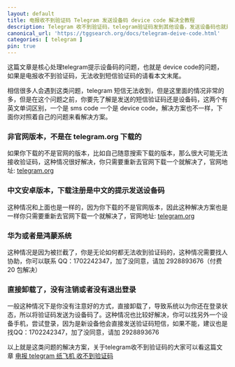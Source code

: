 ```yaml
---
layout: default
title: 电报收不到验证码 Telegram 发送设备码 device code 解决全教程
description: Telegram 收不到验证码，telegram验证码发到其他设备，发送设备码也就是 device code，telegram验证码发送到其他设备，卸载后发送设备码，再也不发送短信，Telegram 短信无法接收，等等都可以解决，解决详细的教程。
canonical_url: 'https://tggsearch.org/docs/telegram-deive-code.html'
categories: [ telegram ]
pin: true
---
```

这篇文章是核心处理telegram提示设备码的问题，也就是 device code的问题，如果是电报收不到验证码，无法收到短信验证码的请看本文末尾。

相信很多人会遇到这类问题，telegram 短信无法收到，但是这里面的情况非常的多，但是在这个问题之前，你要先了解是发送的短信验证码还是设备码，这两个有英文单词区别，一个是 sms code 一个是 device code，解决方案也不一样，下面你对照着自己的问题来看解决方案。
### 非官网版本，不是在 telegram.org 下载的
如果你下载的不是官网的版本，比如自己随意搜索下载的版本，那么很大可能无法接收验证码，这种情况很好解决，你只需要重新去官网下载一个就解决了，官网地址: [telegram.org](./302.html?target=https://telegram.org)

### 中文安卓版本，下载注册是中文的提示发送设备码
这种情况和上面也是一样的，因为你下载的不是官网版本，因此这种解决方案也是一样你只需要重新去官网下载一个就解决了，官网地址: [telegram.org](./302.html?target=https://telegram.org)

### 华为或者是鸿蒙系统
这种情况是因为被拦截了，你是无论如何都无法收到验证码的，这种情况需要找人协助，你可以联系 QQ：1702242347，加了没同意，请加 2928893676（付费 20 包解决）

### 直接卸载了，没有注销或者没有退出登录
一般这种情况下是你没有注意好的方式，直接卸载了，导致系统以为你还在登录状态，所以将验证码发送为设备码了。这种情况也比较好解决，你可以找另外一个设备手机，尝试登录，因为是新设备他会直接发送验证码短信，如果不能，建议也是找QQ：1702242347，加了没同意，请加 2928893676

以上就是这类问题的解决方案，关于telegram收不到验证码的大家可以看这篇文章 [电报 telegram 纸飞机 收不到验证码](./telegram-no-sms-code.html)